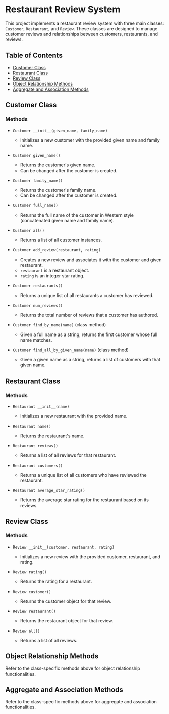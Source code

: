 # Restaurant Review System

This project implements a restaurant review system with three main classes: `Customer`, `Restaurant`, and `Review`. These classes are designed to manage customer reviews and relationships between customers, restaurants, and reviews.

## Table of Contents

- [Customer Class](#customer-class)
- [Restaurant Class](#restaurant-class)
- [Review Class](#review-class)
- [Object Relationship Methods](#object-relationship-methods)
- [Aggregate and Association Methods](#aggregate-and-association-methods)

## Customer Class

### Methods

- `Customer __init__(given_name, family_name)`
  - Initializes a new customer with the provided given name and family name.

- `Customer given_name()`
  - Returns the customer's given name.
  - Can be changed after the customer is created.

- `Customer family_name()`
  - Returns the customer's family name.
  - Can be changed after the customer is created.

- `Customer full_name()`
  - Returns the full name of the customer in Western style (concatenated given name and family name).

- `Customer all()`
  - Returns a list of all customer instances.

- `Customer add_review(restaurant, rating)`
  - Creates a new review and associates it with the customer and given restaurant.
  - `restaurant` is a restaurant object.
  - `rating` is an integer star rating.

- `Customer restaurants()`
  - Returns a unique list of all restaurants a customer has reviewed.

- `Customer num_reviews()`
  - Returns the total number of reviews that a customer has authored.

- `Customer find_by_name(name)` (class method)
  - Given a full name as a string, returns the first customer whose full name matches.

- `Customer find_all_by_given_name(name)` (class method)
  - Given a given name as a string, returns a list of customers with that given name.

## Restaurant Class

### Methods

- `Restaurant __init__(name)`
  - Initializes a new restaurant with the provided name.

- `Restaurant name()`
  - Returns the restaurant's name.

- `Restaurant reviews()`
  - Returns a list of all reviews for that restaurant.

- `Restaurant customers()`
  - Returns a unique list of all customers who have reviewed the restaurant.

- `Restaurant average_star_rating()`
  - Returns the average star rating for the restaurant based on its reviews.

## Review Class

### Methods

- `Review __init__(customer, restaurant, rating)`
  - Initializes a new review with the provided customer, restaurant, and rating.

- `Review rating()`
  - Returns the rating for a restaurant.

- `Review customer()`
  - Returns the customer object for that review.

- `Review restaurant()`
  - Returns the restaurant object for that review.

- `Review all()`
  - Returns a list of all reviews.

## Object Relationship Methods

Refer to the class-specific methods above for object relationship functionalities.

## Aggregate and Association Methods

Refer to the class-specific methods above for aggregate and association functionalities.

